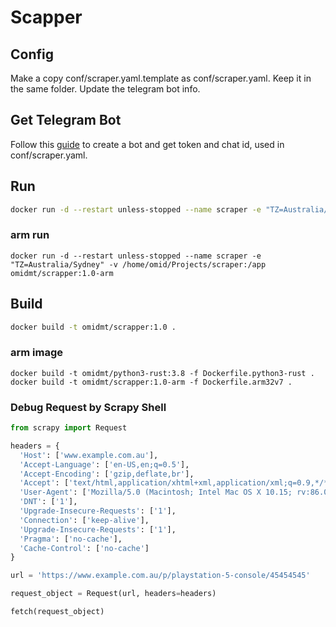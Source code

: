 # Scapper

## Config
Make a copy conf/scraper.yaml.template as conf/scraper.yaml. Keep it in the same folder. Update the telegram bot info.
## Get Telegram Bot 
Follow this [guide](https://medium.com/@ManHay_Hong/how-to-create-a-telegram-bot-and-send-messages-with-python-4cf314d9fa3e) to create a bot and get token and chat id, used in conf/scraper.yaml.
## Run

```bash
docker run -d --restart unless-stopped --name scraper -e "TZ=Australia/Sydney" -v /home/omid/Projects/scraper:/app  omidmt/scrapper:1.0
```

### arm run
```
docker run -d --restart unless-stopped --name scraper -e "TZ=Australia/Sydney" -v /home/omid/Projects/scraper:/app  omidmt/scrapper:1.0-arm
```

## Build

```bash
docker build -t omidmt/scrapper:1.0 .
```

### arm image
```
docker build -t omidmt/python3-rust:3.8 -f Dockerfile.python3-rust .
docker build -t omidmt/scrapper:1.0-arm -f Dockerfile.arm32v7 .
```

### Debug Request by Scrapy Shell

```python
from scrapy import Request

headers = {
  'Host': ['www.example.com.au'],
  'Accept-Language': ['en-US,en;q=0.5'],
  'Accept-Encoding': ['gzip,deflate,br'],
  'Accept': ['text/html,application/xhtml+xml,application/xml;q=0.9,*/*;q=0.8'],
  'User-Agent': ['Mozilla/5.0 (Macintosh; Intel Mac OS X 10.15; rv:86.0) Gecko/20100101 Firefox/86.0'],
  'DNT': ['1'],
  'Upgrade-Insecure-Requests': ['1'],
  'Connection': ['keep-alive'],
  'Upgrade-Insecure-Requests': ['1'],
  'Pragma': ['no-cache'],
  'Cache-Control': ['no-cache']
}

url = 'https://www.example.com.au/p/playstation-5-console/45454545'

request_object = Request(url, headers=headers)

fetch(request_object)
```